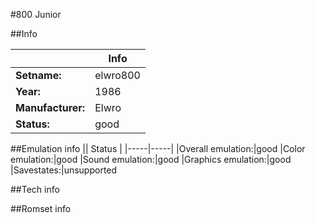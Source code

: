 #800 Junior

##Info

||Info|
|-----|-----|
|**Setname:**|elwro800
|**Year:**|1986
|**Manufacturer:**|Elwro
|**Status:**|good

##Emulation info
|| Status |
|-----|-----|
|Overall emulation:|good
|Color emulation:|good
|Sound emulation:|good
|Graphics emulation:|good
|Savestates:|unsupported

##Tech info

##Romset info

<!--- START OF EDITED COMMENT DO NOT TOUCH TEXT ABOVE-->
